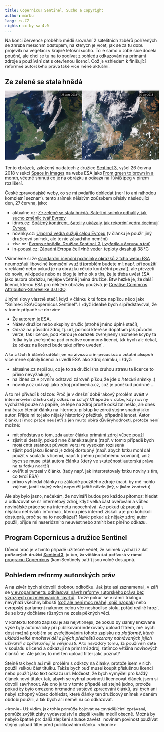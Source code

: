 ```yaml
---
title: Copernicus Sentinel, Sucho a Copyright
author: marbu
lang: cs-CZ
rights: cc by-sa 4.0
...
```


Na konci července proběhlo médii srovnání 2 satelitních záběrů pořízených se
zhruba měsíčním odstupem, na kterých je vidět, jak se za tu dobu projevilo na
vegetaci v krajině letošní sucho. To je samo o sobě sice docela poučné, ale
chci se tu na to podívat z pohledu odkazování na primární zdroje a
používání dat s otevřenou licencí. Což je vzhledem k finišující reformně
autorského práva také více méně aktuální.

<!--break-->

## Ze zelené se stala hnědá

[![](From_green_to_brown_in_a_month_node_full_image_2.jpg)](http://www.esa.int/spaceinimages/Images/2018/07/From_green_to_brown_in_a_month)

Tento obrázek, založený na datech z družice [Sentinel
3](https://en.wikipedia.org/wiki/Sentinel-3), vyšel 26 června
2018 v sekci [Space in Images](http://www.esa.int/spaceinimages/Images)
na webu ESA jako [From green to brown in a month](http://www.esa.int/spaceinimages/Images/2018/07/From_green_to_brown_in_a_month),
včetně shrnutí co je na obrázku a odkazu na 10MB jpeg v plném rozlišení.

České zpravodajské weby, co se mi podařilo dohledat (není to ani náhodou
kompletní seznam), tento snímek nějakým způsobem přejaly následující den, 27
června, jako:

* aktualne.cz: [Ze zelené se stala hnědá. Satelitní snímky odhalily, jak sucho změnilo tvář Evropy](https://zpravy.aktualne.cz/zahranici/prekryvacka-sucho/r~0667fd6c917511e8915e0cc47ab5f122/)
* idnes.cz: [Spálený kontinent. Satelity ukázaly, jak rekordní vedra decimují Evropu](https://zpravy.idnes.cz/pozary-sucho-evropa-satelity-snimky-druzice-fn5-/zahranicni.aspx?c=A180727_122334_zahranicni_aha)
* novinky.cz: [Úmorná vedra sužují celou Evropu](https://www.novinky.cz/zahranicni/evropa/479017-umorna-vedra-suzuji-celou-evropu.html) (v článku je použit jiný družicový snímek, ale to nic zásadního nemění)
* zive.cz: [Evropa zhnědla: Družice Sentinel-3 ji vyfotila v červnu a teď](https://vtm.zive.cz/clanky/evropa-zhnedla-druzice-sentinel-3-ji-vyfotila-v-cervnu-a-ted/sc-870-a-194339/default.aspx)
* in-pocasi.cz: [Západní Evropa čelí vlně veder, teploty dosahují 38 °C](https://www.in-pocasi.cz/clanky/vyznacne/vlna-veder-27.7.2018/)

Všimněme si že [standardní licenční podmínky obrázků z toho webu
ESA](http://www.esa.int/spaceinimages/ESA_Multimedia/Copyright_Notice_Images)
neumožňují libovolné komerční využití (problém budete mít např. při použití v
reklamě nebo pokud je na obrázku někdo konkrétní poznat), ale převzetí do
novin, wikipedie nebo na blog je imho ok s tím, že je třeba uvést ESA jako
autora obrázku, nejlépe včetně jména družice.
Btw hezké je, že další licenci, kterou ESA pro některé obrázky používá, je
[Creative Commons Attribution-ShareAlike 3.0
IGO](https://creativecommons.org/licenses/by-sa/3.0/igo/).

Jinými slovy vlastně stačí, když v článku k té fotce napíšou něco jako "Snímek:
ESA/Copernicus Sentinel". I když ideálně bych si představoval, že v tomto
případě se dozvím:

* Že autorem je ESA,
* Název družice nebo skupiny družic (strohé jméno úplně stačí),
* Odkaz na původní zdroj, tj. url, pomocí které se dopátrám jak původní verze,
  tak licence, pod kterou je obrázek zveřejněný (nicméně kdyby ta fotka byla
  zveřejněna pod creative commons licencí, tak bych ale čekal, že odkaz na
  licenci bude také přímo uveden).

A to z těch 5 článků udělali jen na zive.cz a in-pocasi.cz a ostatní alespoň
více méně splnily licenci a uvedli ESA jako zdroj snímku, i když:

* aktualne.cz nepíšou, co je to za družici (na druhou stranu ta licence to
  přímo nevyžaduje),
* na idnes.cz v prvním odstavci zároveň píšou, že jde o *letecké* snímky :)
* novinky.cz udávají jako zdroj profimedia.cz, což je poněkud podivné ...

A to mě přivádí k otázce:
Proč je v dnešní době takový problém uvést v internetovém článku celý odkaz na
zdroj? Chápu že v době, kdy noviny vycházeli pouze na papíře, se lépe na zdroj
prostě odkázat nešlo, ale dnes má často čtenář článku na internetu přístup ke
zdroji stejně snadný jako autor. Přijde mi to jako nějaký historický přežitek,
případně lenost. Autor článku si moc práce neušetří a jen mu to ubírá
důvěryhodnosti, protože není možné:

* mít představu o tom, zda autor článku primární zdroj vůbec použil
* zjistit si detaily, pokud mne článek zaujme (např. v
  tomto případě bych mohl chtít stáhnout původní verzi ve vysokém rozlišení)
* zjistit pod jakou licencí je zdroj dostupný (např. abych fotku
  mohl dál použít v souladu s licencí, např. k jinému podobnému srovnání), aniž
  bych se musel ptát autora článku (který ve skutečnosti autorská práva na tu
  fotku nedrží)
* ověřit si tvrzení v článku (tady např. jak interpretovaly fotku
  noviny s tím, co tvrdí ESA)
* přímo vyhledat články na základě použitého zdroje (např. by mě mohlo
  zajímat, jestli stejný zdroj nepoužil ještě někdo jiný, v jiném kontextu)

Ale aby bylo jasno, nečekám, že novináři budou pro každou pitomost hledat a
odkazovat se na internetový zdroj, když velká část oveřování a vůbec
novinářské práce se na internetu neodehrává. Ale pokud už pracují s nějakou
netriviální informací, kterou přes internet získali a je pro kohokoli dostupná,
proč se na to neodkázat? Navíc pokud už nějaký zdroj autor použil, přijde mi
neseriózní to neuvést nebo zmínit bez plného odkazu.

## Program Copernicus a družice Sentinel

Důvod proč je v tomto případě užitečné vědět, že snímek vychází z dat
pořízených družicí [Sentinel 3](https://en.wikipedia.org/wiki/Sentinel-3), je
ten, že většina dat pořízená v rámci [programu
Copernicus](https://sentinels.copernicus.eu/web/sentinel/home) (kam Sentinely
patří) jsou volně dostupná.

<!-- TODO
good and bad: data, dokumentace a složitost toho všeho
openstreet map
stahování dat
Srovnání s chmi ... a rozhlas
-->

## Pohledem reformy autorských práv

A na závěr bych si dovolil drobnou odbočku. Jak jste asi zaznamenali, v září se
[v europarlamentu odhlasoval návrh reformy autorského práva bez výrazných
pozměňovacích
návrhů](https://juliareda.eu/2018/09/ep-endorses-upload-filters/). Takže pokud
se v rámci trialogu nevyhází všechny blbosti ([což ale není moc reálné, spíš
naopak](https://juliareda.eu/2018/11/eu-council-upload-filters/)) nebo evropský
parlament nakonec celou věc neshodí se stolu, pořád reálně hrozí, že
se brzy dočkáme různých ne zcela pěkných věcí.

V kontextu tohoto zápisku je asi nejvtipnější, že pokud by články linkované
výše byly automaticky při publikování indexovány upload filtrem, měl bych dost
možná problém se zveřejňováním tohoto zápisku *na platformě, která ukládá
velké množství děl a jiných předmětů ochrany nahrávaných jejich uživateli a
zpřístupňují je veřejnosti*. A to navzdory tomu, že používám data v souladu s
licencí a odkazuji na primární zdroj, zatímco většina novinových článků ne. Ale
jak by to měl ten upload filter jako poznat?

Stejně tak bych asi měl problém s odkazy na články, protože jsem v nich použil
velkou část titulku. Takže bych buď musel koupit příslušnou licenci nebo použít
jako text odkazu url. Možnost, že bych vymýšlel pro každý článek nový titulek
tak, abych se vyhnul povinosti licencovat článek, jsem si dovolil zavrhnout.
Ale ono je to v tomto případě asi stejně jedno, protože pokud by bylo
omezeno hromadné strojové zpracování článků, asi bych ani nebyl schopný vůbec
dohledat, které články ten družicový snímek v daném období použili, a tak bych
ani neměl na co odkazovat.

&lt;ironie&gt;
Už vidím, jak tohle pomůže bojovat se zavádějícími zprávami, pomůže zvýšit
zisky vydavatelství a zlepší kvalitu médií obecně. Možná by nebylo špatné pro
další zlepšení situace zavést i novinám povinost používat stejný upload filter
před publikováním článku.
&lt;/ironie&gt;
